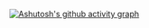 [![Ashutosh's github activity graph](https://github-readme-activity-graph.cyclic.app/graph?username=SnowFox-95&theme=merko)](https://github.com/ashutosh00710/github-readme-activity-graph)





